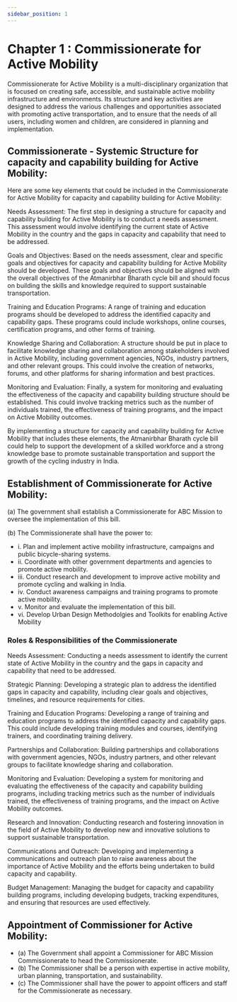 ```yaml
---
sidebar_position: 1
---
```

# Chapter 1 : Commissionerate for Active Mobility
Commissionerate for Active Mobility is a multi-disciplinary organization that is focused on creating safe, accessible, and sustainable active mobility infrastructure and environments. Its structure and key activities are designed to address the various challenges and opportunities associated with promoting active transportation, and to ensure that the needs of all users, including women and children, are considered in planning and implementation.

## Commissionerate - Systemic Structure for capacity and capability building for Active Mobility:

Here are some key elements that could be included in the Commissionerate for Active Mobility for capacity and capability building for Active Mobility:

Needs Assessment: The first step in designing a structure for capacity and capability building for Active Mobility is to conduct a needs assessment. This assessment would involve identifying the current state of Active Mobility in the country and the gaps in capacity and capability that need to be addressed.

Goals and Objectives: Based on the needs assessment, clear and specific goals and objectives for capacity and capability building for Active Mobility should be developed. These goals and objectives should be aligned with the overall objectives of the Atmanirbhar Bharath cycle bill and should focus on building the skills and knowledge required to support sustainable transportation.

Training and Education Programs: A range of training and education programs should be developed to address the identified capacity and capability gaps. These programs could include workshops, online courses, certification programs, and other forms of training.

Knowledge Sharing and Collaboration: A structure should be put in place to facilitate knowledge sharing and collaboration among stakeholders involved in Active Mobility, including government agencies, NGOs, industry partners, and other relevant groups. This could involve the creation of networks, forums, and other platforms for sharing information and best practices.

Monitoring and Evaluation: Finally, a system for monitoring and evaluating the effectiveness of the capacity and capability building structure should be established. This could involve tracking metrics such as the number of individuals trained, the effectiveness of training programs, and the impact on Active Mobility outcomes.

By implementing a structure for capacity and capability building for Active Mobility that includes these elements, the Atmanirbhar Bharath cycle bill could help to support the development of a skilled workforce and a strong knowledge base to promote sustainable transportation and support the growth of the cycling industry in India.


## Establishment of Commissionerate for Active Mobility:
(a) The government shall establish a Commissionerate for ABC Mission to oversee the implementation of this bill.

(b) The Commissionerate shall have the power to:
- i. Plan and implement active mobility infrastructure, campaigns and public bicycle-sharing systems.
- ii. Coordinate with other government departments and agencies to promote active mobility.
- iii. Conduct research and development to improve active mobility and promote cycling and walking in India.
- iv. Conduct awareness campaigns and training programs to promote active mobility.
- v. Monitor and evaluate the implementation of this bill.
- vi. Develop Urban Design Methodolgies and Toolkits for enabling Active Mobility

### Roles & Responsibilities of the Commissionerate

Needs Assessment: Conducting a needs assessment to identify the current state of Active Mobility in the country and the gaps in capacity and capability that need to be addressed.

Strategic Planning: Developing a strategic plan to address the identified gaps in capacity and capability, including clear goals and objectives, timelines, and resource requirements for cities.

Training and Education Programs: Developing a range of training and education programs to address the identified capacity and capability gaps. This could include developing training modules and courses, identifying trainers, and coordinating training delivery.

Partnerships and Collaboration: Building partnerships and collaborations with government agencies, NGOs, industry partners, and other relevant groups to facilitate knowledge sharing and collaboration.

Monitoring and Evaluation: Developing a system for monitoring and evaluating the effectiveness of the capacity and capability building programs, including tracking metrics such as the number of individuals trained, the effectiveness of training programs, and the impact on Active Mobility outcomes.

Research and Innovation: Conducting research and fostering innovation in the field of Active Mobility to develop new and innovative solutions to support sustainable transportation.

Communications and Outreach: Developing and implementing a communications and outreach plan to raise awareness about the importance of Active Mobility and the efforts being undertaken to build capacity and capability.

Budget Management: Managing the budget for capacity and capability building programs, including developing budgets, tracking expenditures, and ensuring that resources are used effectively.


## Appointment of Commissioner for Active Mobility:
+ (a) The Government shall appoint a Commissioner for ABC Mission Commissionerate to head the Commissionerate.
+ (b) The Commissioner shall be a person with expertise in active mobility, urban planning, transportation, and sustainability.
+ (c) The Commissioner shall have the power to appoint officers and staff for the Commissionerate as necessary.
